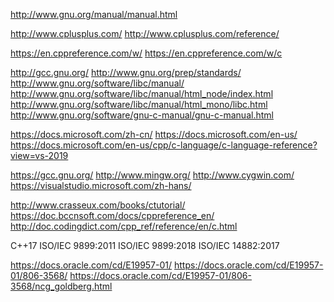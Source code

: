 
http://www.gnu.org/manual/manual.html

http://www.cplusplus.com/
http://www.cplusplus.com/reference/

https://en.cppreference.com/w/
https://en.cppreference.com/w/c


http://gcc.gnu.org/
http://www.gnu.org/prep/standards/
http://www.gnu.org/software/libc/manual/
http://www.gnu.org/software/libc/manual/html_node/index.html
http://www.gnu.org/software/libc/manual/html_mono/libc.html
http://www.gnu.org/software/gnu-c-manual/gnu-c-manual.html









https://docs.microsoft.com/zh-cn/
https://docs.microsoft.com/en-us/
https://docs.microsoft.com/en-us/cpp/c-language/c-language-reference?view=vs-2019


https://gcc.gnu.org/
http://www.mingw.org/
http://www.cygwin.com/
https://visualstudio.microsoft.com/zh-hans/






http://www.crasseux.com/books/ctutorial/
https://doc.bccnsoft.com/docs/cppreference_en/
http://doc.codingdict.com/cpp_ref/reference/en/c.html



C++17
ISO/IEC 9899:2011
ISO/IEC 9899:2018
ISO/IEC 14882:2017

https://docs.oracle.com/cd/E19957-01/
https://docs.oracle.com/cd/E19957-01/806-3568/
https://docs.oracle.com/cd/E19957-01/806-3568/ncg_goldberg.html